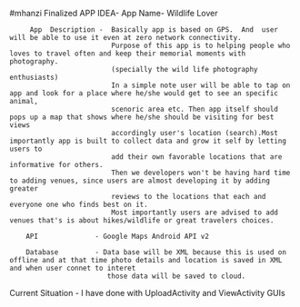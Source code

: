#mhanzi
Finalized APP IDEA- 
		App Name- Wildlife Lover
 
		 App  Description -  Basically app is based on GPS.  And  user will be able to use it even at zero network connectivity. 
							 Purpose of this app is to helping people who loves to travel often and keep their memorial moments with photography.
							 (specially the wild life photography enthusiasts)
							 In a simple note user will be able to tap on app and look for a place where he/she would get to see an specific animal,
							 scenoric area etc. Then app itself should pops up a map that shows where he/she should be visiting for best views 
							 accordingly user's location (search).Most importantly app is built to collect data and grow it self by letting users to 
							 add their own favorable locations that are informative for others.
							 Then we developers won't be having hard time to adding venues, since users are almost developing it by adding greater 
							 reviews to the locations that each and everyone one who finds best on it. 
							 Most importantly users are advised to add venues that's is about hikes/wildlife or great travelers choices.
							 
		API			     - Google Maps Android API v2
		
		Database         - Data base will be XML because this is used on offline and at that time photo details and location is saved in XML and when user connet to interet 
							those data will be saved to cloud.



Current Situation - I have done with UploadActivity and ViewActivity GUIs	
